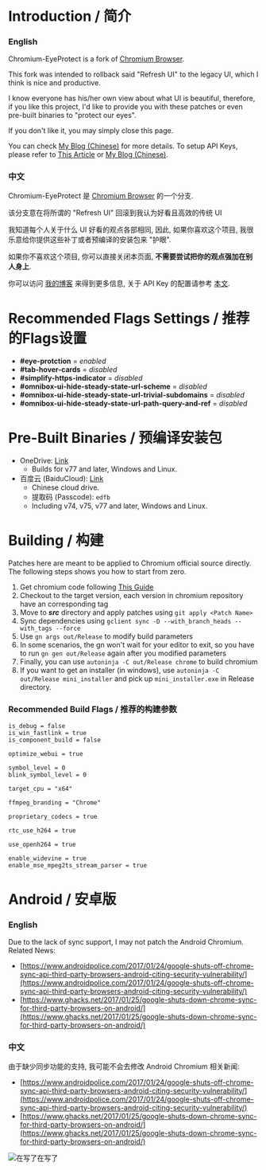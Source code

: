 # Introduction / 简介
### English
Chromium-EyeProtect is a fork of [Chromium Browser](https://www.chromium.org/Home).

This fork was intended to rollback said "Refresh UI" to the legacy UI, which I think is nice and productive.

I know everyone has his/her own view about what UI is beautiful, therefore, if you like this project, I'd like to provide you with these patches or even pre-built binaries to "protect our eyes".

If you don't like it, you may simply close this page.


You can check [My Blog (Chinese)](https://blog.berd.moe/archives/chromium-eyeprotect/) for more details. To setup API Keys, please refer to [This Article](https://www.chromium.org/developers/how-tos/api-keys) or [My Blog (Chinese)](https://blog.berd.moe/archives/chromium-setup-api-keys/).

### 中文
Chromium-EyeProtect 是 [Chromium Browser](https://www.chromium.org/Home) 的一个分支.

该分支意在将所谓的 "Refresh UI" 回滚到我认为好看且高效的传统 UI

我知道每个人关于什么 UI 好看的观点各部相同, 因此, 如果你喜欢这个项目, 我很乐意给你提供这些补丁或者预编译的安装包来 "护眼".

如果你不喜欢这个项目, 你可以直接关闭本页面, **不需要尝试把你的观点强加在别人身上**.


你可以访问 [我的博客](https://blog.berd.moe/archives/chromium-eyeprotect/) 来得到更多信息, 关于 API Key 的配置请参考 [本文](https://blog.berd.moe/archives/chromium-setup-api-keys/).

# Recommended Flags Settings / 推荐的Flags设置
* __#eye-protction__ = *enabled*
* __#tab-hover-cards__ = *disabled*
* __#simplify-https-indicator__ = *disabled*
* __#omnibox-ui-hide-steady-state-url-scheme__ = *disabled*
* __#omnibox-ui-hide-steady-state-url-trivial-subdomains__ = *disabled*
* __#omnibox-ui-hide-steady-state-url-path-query-and-ref__ = *disabled*

# Pre-Built Binaries / 预编译安装包
- OneDrive: [Link](https://fengberd-my.sharepoint.com/:f:/g/personal/admin_berd_moe/EgfAnbvVaB5KucXzZ7VXSMwB_1c1EFyokgcc2m8ZUb3m2A?e=YuAFcz)
	- Builds for v77 and later, Windows and Linux.
- 百度云 (BaiduCloud): [Link](https://pan.baidu.com/s/1o_jbSlPvJ9jyC-AnebLFjA)
	- Chinese cloud drive.
	- 提取码 (Passcode): `edfb`
	- Including v74, v75, v77 and later, Windows and Linux.

# Building / 构建
Patches here are meant to be applied to Chromium official source directly.
The following steps shows you how to start from zero.
 1. Get chromium code following [This Guide](https://www.chromium.org/developers/how-tos/get-the-code)
 2. Checkout to the target version, each version in chromium repository have an corresponding tag
 3. Move to ___src___ directory and apply patches using `git apply <Patch Name>`
 4. Sync dependencies using `gclient sync -D --with_branch_heads --with_tags --force`
 5. Use `gn args out/Release` to modify build parameters
 6. In some scenarios, the gn won't wait for your editor to exit, so you have to run `gn gen out/Release` again after you modified parameters
 7. Finally, you can use `autoninja -C out/Release chrome` to build chromium
 8. If you want to get an installer (in windows), use `autoninja -C out/Release mini_installer` and pick up `mini_installer.exe` in Release directory.

### Recommended Build Flags / 推荐的构建参数
```
is_debug = false
is_win_fastlink = true
is_component_build = false

optimize_webui = true

symbol_level = 0
blink_symbol_level = 0

target_cpu = "x64"

ffmpeg_branding = "Chrome"

proprietary_codecs = true

rtc_use_h264 = true

use_openh264 = true

enable_widevine = true
enable_mse_mpeg2ts_stream_parser = true
```

# Android / 安卓版
### English
Due to the lack of sync support, I may not patch the Android Chromium.
Related News:
 - [https://www.androidpolice.com/2017/01/24/google-shuts-off-chrome-sync-api-third-party-browsers-android-citing-security-vulnerability/](https://www.androidpolice.com/2017/01/24/google-shuts-off-chrome-sync-api-third-party-browsers-android-citing-security-vulnerability/)
 - [https://www.ghacks.net/2017/01/25/google-shuts-down-chrome-sync-for-third-party-browsers-on-android/](https://www.ghacks.net/2017/01/25/google-shuts-down-chrome-sync-for-third-party-browsers-on-android/)

### 中文
由于缺少同步功能的支持, 我可能不会去修改 Android Chromium
相关新闻:
 - [https://www.androidpolice.com/2017/01/24/google-shuts-off-chrome-sync-api-third-party-browsers-android-citing-security-vulnerability/](https://www.androidpolice.com/2017/01/24/google-shuts-off-chrome-sync-api-third-party-browsers-android-citing-security-vulnerability/)
 - [https://www.ghacks.net/2017/01/25/google-shuts-down-chrome-sync-for-third-party-browsers-on-android/](https://www.ghacks.net/2017/01/25/google-shuts-down-chrome-sync-for-third-party-browsers-on-android/)

![在写了在写了](https://raw.githubusercontent.com/fengberd/Chromium-EyeProtect/gugu/gugu.jpg)
